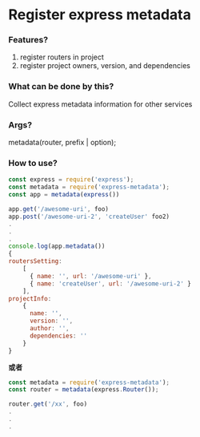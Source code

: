 Register express metadata
=========================

### Features?
1.  register routers in project
2.  register project owners, version, and dependencies


### What can be done by this?
Collect express metadata information for other services

### Args?
metadata(router, prefix | option);

### How to use?

```javascript
const express = require('express');
const metadata = require('express-metadata');
const app = metadata(express())

app.get('/awesome-uri', foo)
app.post('/awesome-uri-2', 'createUser' foo2)
.
.
.
console.log(app.metadata())
{
routersSetting:
    [
      { name: '', url: '/awesome-uri' },
      { name: 'createUser', url: '/awesome-uri-2' }
    ],
projectInfo:
    {
      name: '',
      version: '',
      author: '',
      dependencies: ''
    }
}

```

**或者**

```javascript
const metadata = require('express-metadata');
const router = metadata(express.Router());

router.get('/xx', foo)
.
.
.

```
